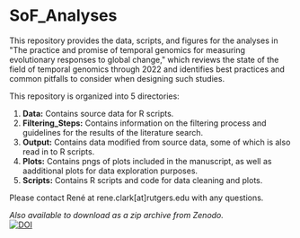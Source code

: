 # SoF_Analyses

This repository provides the data, scripts, and figures for the analyses in "The practice and promise of temporal genomics for measuring evolutionary responses to global change," which reviews the state of the field of temporal genomics through 2022 and identifies best practices and common pitfalls to consider when designing such studies.

This repository is organized into 5 directories:

1. **Data:** Contains source data for R scripts.
2. **Filtering_Steps:** Contains information on the filtering process and guidelines for the results of the literature search.
3. **Output:** Contains data modified from source data, some of which is also read in to R scripts.
4. **Plots:** Contains pngs of plots included in the manuscript, as well as aadditional plots for data exploration purposes.
5. **Scripts:** Contains R scripts and code for data cleaning and plots.

Please contact René at rene.clark[at]rutgers.edu with any questions.

*Also available to download as a zip archive from Zenodo.*      
[![DOI](https://zenodo.org/badge/428362953.svg)](https://zenodo.org/badge/latestdoi/428362953)

